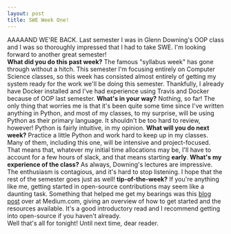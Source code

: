 ```yaml
---
layout: post
title: SWE Week One!
---
```


AAAAAND WE'RE BACK.
Last semester I was in Glenn Downing's OOP class and I was so thoroughly impressed that I had to take SWE. I'm looking forward to another great semester!<br>
<b>What did you do this past week?</b>
The famous "syllabus week" has gone through without a hitch. This semester I'm focusing entirely on Computer Science classes, so this week has consisted almost entirely of getting my system ready for the work we'll be doing this semester. Thankfully, I already have Docker installed and I've had experience using Travis and Docker because of OOP last semester.
<b>What's in your way?</b>
Nothing, so far! The only thing that worries me is that it's been quite some time since I've written anything in Python, and most of my classes, to my surprise, will be using Python as their primary language. It shouldn't be too hard to review, however! Python is fairly intuitive, in my opinion.
<b>What will you do next week?</b>
Practice a little Python and work hard to keep up in my classes. Many of them, including this one, will be intensive and project-focused. That means that, whatever my initial time allocations may be, I'll have to account for a few hours of slack, and that means starting <b>early</b>.
<b>What's my experience of the class?</b>
As always, Downing's lectures are impressive. The enthusiasm is contagious, and it's hard to stop listening. I hope that the rest of the semester goes just as well!
<b>tip-of-the-week?</b>
If you're anything like me, getting started in open-source contributions may seem like a daunting task. Something that helped me get my bearings was this <a href="https://medium.com/clarifai-champions/99-pr-oblems-a-beginners-guide-to-open-source-abc1b867385a#.4gzaewt15">blog post</a> over at Medium.com, giving an overview of how to get started and the resources available. It's a good introductory read and I recommend getting into open-source if you haven't already.<br>
Well that's all for tonight!
Until next time, dear reader.
